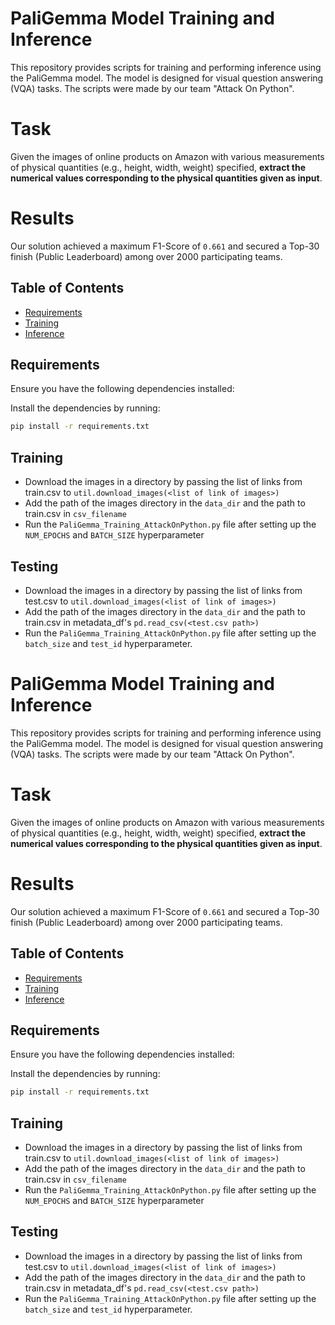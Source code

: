 # PaliGemma Model Training and Inference

This repository provides scripts for training and performing inference using the PaliGemma model. The model is designed for visual question answering (VQA) tasks. The scripts were made by our team "Attack On Python". 


# Task

Given the images of online products on Amazon with various measurements of physical quantities (e.g., height, width, weight) specified, **extract the numerical values corresponding to the physical quantities given as input**.

# Results

Our solution achieved a maximum F1-Score of `0.661` and secured a Top-30 finish (Public Leaderboard) among over 2000 participating teams.

## Table of Contents
- [Requirements](#requirements)
- [Training](#training)
- [Inference](#inference)

## Requirements

Ensure you have the following dependencies installed:

Install the dependencies by running:

```bash
pip install -r requirements.txt
```

## Training

- Download the images in a directory by passing the list of links from train.csv to ```util.download_images(<list of link of images>)```
- Add the path of the images directory in the ``` data_dir ``` and the path to train.csv in ```csv_filename```
- Run the ```PaliGemma_Training_AttackOnPython.py``` file after setting up the ```NUM_EPOCHS``` and ```BATCH_SIZE``` hyperparameter



## Testing

- Download the images in a directory by passing the list of links from test.csv to ```util.download_images(<list of link of images>)```
- Add the path of the images directory in the ``` data_dir ``` and the path to train.csv in metadata_df's ```pd.read_csv(<test.csv path>)```
- Run the ```PaliGemma_Training_AttackOnPython.py``` file after setting up the ```batch_size``` and ```test_id``` hyperparameter.

# PaliGemma Model Training and Inference

This repository provides scripts for training and performing inference using the PaliGemma model. The model is designed for visual question answering (VQA) tasks. The scripts were made by our team "Attack On Python". 


# Task

Given the images of online products on Amazon with various measurements of physical quantities (e.g., height, width, weight) specified, **extract the numerical values corresponding to the physical quantities given as input**.

# Results

Our solution achieved a maximum F1-Score of `0.661` and secured a Top-30 finish (Public Leaderboard) among over 2000 participating teams.

## Table of Contents
- [Requirements](#requirements)
- [Training](#training)
- [Inference](#inference)

## Requirements

Ensure you have the following dependencies installed:

Install the dependencies by running:

```bash
pip install -r requirements.txt
```

## Training

- Download the images in a directory by passing the list of links from train.csv to ```util.download_images(<list of link of images>)```
- Add the path of the images directory in the ``` data_dir ``` and the path to train.csv in ```csv_filename```
- Run the ```PaliGemma_Training_AttackOnPython.py``` file after setting up the ```NUM_EPOCHS``` and ```BATCH_SIZE``` hyperparameter



## Testing

- Download the images in a directory by passing the list of links from test.csv to ```util.download_images(<list of link of images>)```
- Add the path of the images directory in the ``` data_dir ``` and the path to train.csv in metadata_df's ```pd.read_csv(<test.csv path>)```
- Run the ```PaliGemma_Training_AttackOnPython.py``` file after setting up the ```batch_size``` and ```test_id``` hyperparameter.
